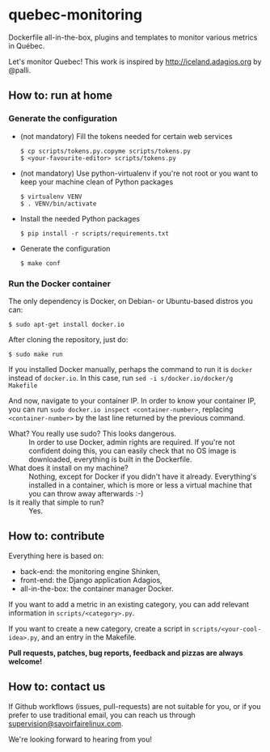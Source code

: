 quebec-monitoring
=================

Dockerfile all-in-the-box, plugins and templates to monitor various metrics in Québec.

Let's monitor Quebec! This work is inspired by
http://iceland.adagios.org by @palli.


## How to: run at home

### Generate the configuration

* (not mandatory) Fill the tokens needed for certain web services
  ```
  $ cp scripts/tokens.py.copyme scripts/tokens.py
  $ <your-favourite-editor> scripts/tokens.py
  ```

* (not mandatory) Use python-virtualenv if you're not root or you
  want to keep your machine clean of Python packages
  ```
  $ virtualenv VENV
  $ . VENV/bin/activate
  ```

* Install the needed Python packages
  ```
  $ pip install -r scripts/requirements.txt
  ```

* Generate the configuration
  ```
  $ make conf
  ```

### Run the Docker container

The only dependency is Docker, on Debian- or Ubuntu-based distros you
can:
```
$ sudo apt-get install docker.io
```

After cloning the repository, just do:
```
$ sudo make run
```

If you installed Docker manually, perhaps the command to run it is
`docker` instead of `docker.io`. In this case, run `sed -i
s/docker.io/docker/g Makefile`

And now, navigate to your container IP. In order to know your
container IP, you can run `sudo docker.io inspect <container-number>`,
replacing `<container-number>` by the last line returned by the previous
command.

<dl>
  <dt>What? You really use sudo? This looks dangerous.</dt>
  <dd>In order to use Docker, admin rights are required. If you're not
  confident doing this, you can easily check that no OS image is
  downloaded, everything is built in the Dockerfile.</dd>
  
  <dt>What does it install on my machine?</dt>
  <dd>Nothing, except for Docker if you didn't have it
  already. Everything's installed in a container, which is more or
  less a virtual machine that you can throw away afterwards :-)</dd>

  <dt>Is it really that simple to run?</dt>
  <dd>Yes.</dd>
</dl>


## How to: contribute

Everything here is based on:
* back-end: the monitoring engine Shinken,
* front-end: the Django application Adagios,
* all-in-the-box: the container manager Docker.

If you want to add a metric in an existing category, you can add
relevant information in `scripts/<category>.py`.

If you want to create a new category, create a script in
`scripts/<your-cool-idea>.py`, and an entry in the Makefile.

__Pull requests, patches, bug reports, feedback and pizzas are always
welcome!__

## How to: contact us

If Github workflows (issues, pull-requests) are not suitable for you,
or if you prefer to use traditional email, you can reach us through
[supervision@savoirfairelinux.com](mailto:supervision@savoirfairelinux.com "Say hi!").

We're looking forward to hearing from you!
